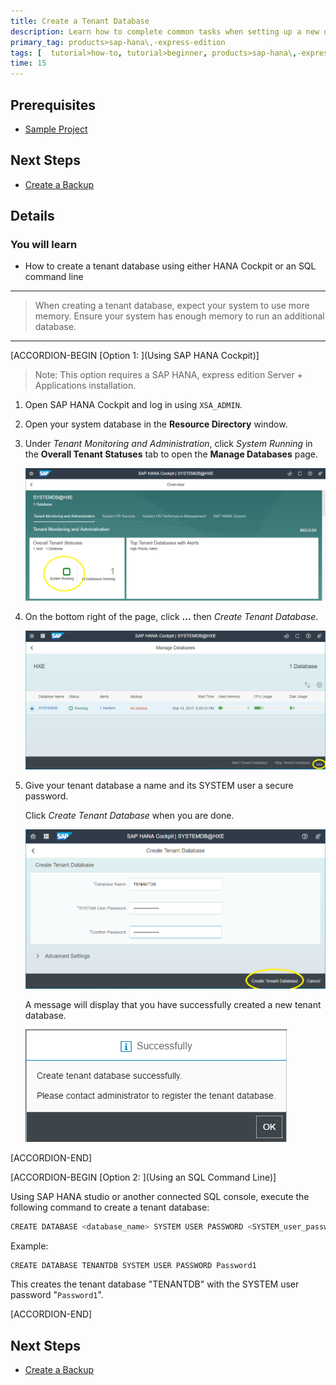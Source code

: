 ```yaml
---
title: Create a Tenant Database
description: Learn how to complete common tasks when setting up a new database. In this tutorial, you will create a tenant database using either HANA cockpit or an SQL command line.
primary_tag: products>sap-hana\,-express-edition
tags: [  tutorial>how-to, tutorial>beginner, products>sap-hana\,-express-edition  ]
time: 15
---
```

## Prerequisites  
 - [Sample Project](https://www.sap.com/developer/tutorials/hxe-ua-dbfundamentals-sample-project.html)


## Next Steps
 - [Create a Backup](https://www.sap.com/developer/tutorials/hxe-ua-dbfundamentals-backups.html)

## Details
### You will learn  
  - How to create a tenant database using either HANA Cockpit or an SQL command line

  
---

> When creating a tenant database, expect your system to use more memory. Ensure your system has enough memory to run an additional database.

---

[ACCORDION-BEGIN [Option 1: ](Using SAP HANA Cockpit)]

> Note:
> This option requires a SAP HANA, express edition Server + Applications installation.

1. Open SAP HANA Cockpit and log in using `XSA_ADMIN`.

2. Open your system database in the __Resource Directory__ window.

3. Under _Tenant Monitoring and Administration_, click _System Running_ in the __Overall Tenant Statuses__ tab to open the __Manage Databases__ page.

    ![Overall Tenant Statuses](tenantdb_running.png)

4. On the bottom right of the page, click __...__ then _Create Tenant Database_.

    ![Manage Databases Page](manage_databases.png)

5. Give your tenant database a name and its SYSTEM user a secure password.

    Click _Create Tenant Database_ when you are done.

    ![Create Tenant Database](Cockpit_createtenantdb.png)

    A message will display that you have successfully created a new tenant database.

    ![Successfully Created Tenant Database](success.png)


[ACCORDION-END]

[ACCORDION-BEGIN [Option 2: ](Using an SQL Command Line)]

Using SAP HANA studio or another connected SQL console, execute the following command to create a tenant database:

```bash
CREATE DATABASE <database_name> SYSTEM USER PASSWORD <SYSTEM_user_password>
```

Example:

```
CREATE DATABASE TENANTDB SYSTEM USER PASSWORD Password1
```

This creates the tenant database "TENANTDB" with the SYSTEM user password "`Password1`".


[ACCORDION-END]

## Next Steps
 - [Create a Backup](https://www.sap.com/developer/tutorials/hxe-ua-dbfundamentals-backups.html)
